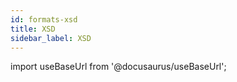 ```yaml
---
id: formats-xsd
title: XSD
sidebar_label: XSD
---
```


import useBaseUrl from '@docusaurus/useBaseUrl';

